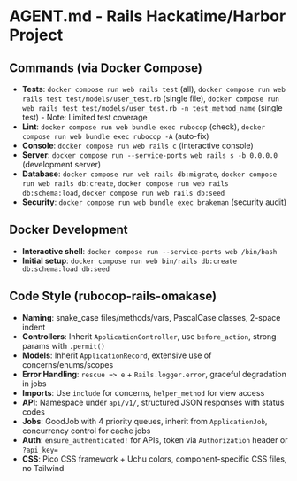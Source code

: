 # AGENT.md - Rails Hackatime/Harbor Project

## Commands (via Docker Compose)
- **Tests**: `docker compose run web rails test` (all), `docker compose run web rails test test/models/user_test.rb` (single file), `docker compose run web rails test test/models/user_test.rb -n test_method_name` (single test) - Note: Limited test coverage
- **Lint**: `docker compose run web bundle exec rubocop` (check), `docker compose run web bundle exec rubocop -A` (auto-fix)
- **Console**: `docker compose run web rails c` (interactive console)
- **Server**: `docker compose run --service-ports web rails s -b 0.0.0.0` (development server)
- **Database**: `docker compose run web rails db:migrate`, `docker compose run web rails db:create`, `docker compose run web rails db:schema:load`, `docker compose run web rails db:seed`
- **Security**: `docker compose run web bundle exec brakeman` (security audit)

## Docker Development
- **Interactive shell**: `docker compose run --service-ports web /bin/bash`
- **Initial setup**: `docker compose run web bin/rails db:create db:schema:load db:seed`

## Code Style (rubocop-rails-omakase)
- **Naming**: snake_case files/methods/vars, PascalCase classes, 2-space indent
- **Controllers**: Inherit `ApplicationController`, use `before_action`, strong params with `.permit()`
- **Models**: Inherit `ApplicationRecord`, extensive use of concerns/enums/scopes
- **Error Handling**: `rescue => e` + `Rails.logger.error`, graceful degradation in jobs
- **Imports**: Use `include` for concerns, `helper_method` for view access
- **API**: Namespace under `api/v1/`, structured JSON responses with status codes
- **Jobs**: GoodJob with 4 priority queues, inherit from `ApplicationJob`, concurrency control for cache jobs
- **Auth**: `ensure_authenticated!` for APIs, token via `Authorization` header or `?api_key=`
- **CSS**: Pico CSS framework + Uchu colors, component-specific CSS files, no Tailwind
